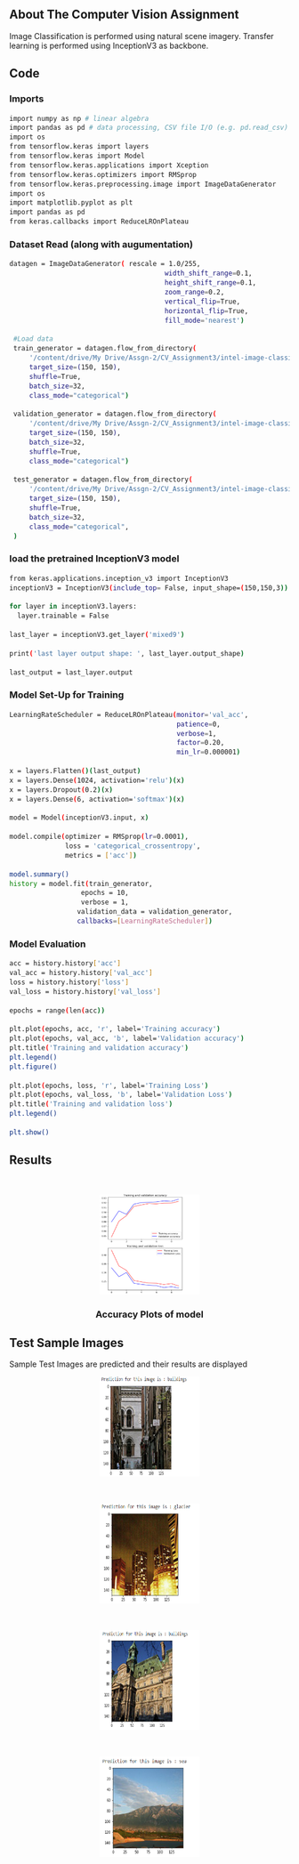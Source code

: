 

<!-- ABOUT THE Computer Vision Assignment -->
## About The Computer Vision Assignment

Image Classification is performed using natural scene imagery. Transfer learning is performed using InceptionV3 as backbone.


<!-- Code -->
## Code


### Imports

  ```sh
  import numpy as np # linear algebra
  import pandas as pd # data processing, CSV file I/O (e.g. pd.read_csv)
  import os
  from tensorflow.keras import layers
  from tensorflow.keras import Model
  from tensorflow.keras.applications import Xception
  from tensorflow.keras.optimizers import RMSprop
  from tensorflow.keras.preprocessing.image import ImageDataGenerator
  import os
  import matplotlib.pyplot as plt
  import pandas as pd
  from keras.callbacks import ReduceLROnPlateau
  ```

### Dataset Read (along with augumentation)

   ```sh
   datagen = ImageDataGenerator( rescale = 1.0/255,
                                          width_shift_range=0.1,
                                          height_shift_range=0.1,
                                          zoom_range=0.2,
                                          vertical_flip=True,
                                          horizontal_flip=True,
                                          fill_mode='nearest')

    #Load data
    train_generator = datagen.flow_from_directory(
        '/content/drive/My Drive/Assgn-2/CV_Assignment3/intel-image-classification/seg_train/seg_train/',
        target_size=(150, 150),
        shuffle=True,
        batch_size=32,
        class_mode="categorical")

    validation_generator = datagen.flow_from_directory(
        '/content/drive/My Drive/Assgn-2/CV_Assignment3/intel-image-classification/seg_train/seg_train/',
        target_size=(150, 150),
        batch_size=32,
        shuffle=True,
        class_mode="categorical")

    test_generator = datagen.flow_from_directory(
        '/content/drive/My Drive/Assgn-2/CV_Assignment3/intel-image-classification/seg_test/seg_test/',
        target_size=(150, 150),
        shuffle=True,
        batch_size=32,
        class_mode="categorical",
    )
   ```
### load the pretrained InceptionV3 model

  ```sh
  from keras.applications.inception_v3 import InceptionV3
  inceptionV3 = InceptionV3(include_top= False, input_shape=(150,150,3))

  for layer in inceptionV3.layers:
    layer.trainable = False

  last_layer = inceptionV3.get_layer('mixed9')

  print('last layer output shape: ', last_layer.output_shape)

  last_output = last_layer.output
  ``` 

### Model Set-Up for Training

  ```sh
  LearningRateScheduler = ReduceLROnPlateau(monitor='val_acc',
                                            patience=0,
                                            verbose=1,
                                            factor=0.20,
                                            min_lr=0.000001)

  x = layers.Flatten()(last_output)
  x = layers.Dense(1024, activation='relu')(x)
  x = layers.Dropout(0.2)(x)                  
  x = layers.Dense(6, activation='softmax')(x)           

  model = Model(inceptionV3.input, x) 

  model.compile(optimizer = RMSprop(lr=0.0001), 
                loss = 'categorical_crossentropy', 
                metrics = ['acc'])

  model.summary()
  history = model.fit(train_generator,
                    epochs = 10,
                    verbose = 1,
                   validation_data = validation_generator,
                   callbacks=[LearningRateScheduler])
  ``` 
### Model Evaluation

  ```sh
  acc = history.history['acc']
  val_acc = history.history['val_acc']
  loss = history.history['loss']
  val_loss = history.history['val_loss']

  epochs = range(len(acc))

  plt.plot(epochs, acc, 'r', label='Training accuracy')
  plt.plot(epochs, val_acc, 'b', label='Validation accuracy')
  plt.title('Training and validation accuracy')
  plt.legend()
  plt.figure()

  plt.plot(epochs, loss, 'r', label='Training Loss')
  plt.plot(epochs, val_loss, 'b', label='Validation Loss')
  plt.title('Training and validation loss')
  plt.legend()

  plt.show()
  ``` 
<!-- USAGE EXAMPLES -->
## Results



<!-- PROJECT LOGO -->
<br />
<p align="center">
  <a href="https://github.com/othneildrew/Best-README-Template">
    <img src="images/accuracy.PNG" alt="Logo" width="180" height="180">
  </a>

  <h3 align="center">Accuracy Plots of model</h3>

  
</p>


<!-- ROADMAP -->
## Test Sample Images

Sample Test Images are predicted and their results are displayed
<br />
<p align="center">
  <a href="https://github.com/othneildrew/Best-README-Template">
    <img src="images/img1.PNG" alt="Logo" width="180" height="180">
  </a>

 

  
</p>
<br />
<p align="center">
  <a href="https://github.com/othneildrew/Best-README-Template">
    <img src="images/img2.PNG" alt="Logo" width="180" height="180">
  </a>


  
</p>
<br />
<p align="center">
  <a href="https://github.com/othneildrew/Best-README-Template">
    <img src="images/img3.PNG" alt="Logo" width="180" height="180">
  </a>


  
</p>
<br />
<p align="center">
  <a href="https://github.com/othneildrew/Best-README-Template">
    <img src="images/img4.PNG" alt="Logo" width="180" height="180">
  </a>


  
</p>

